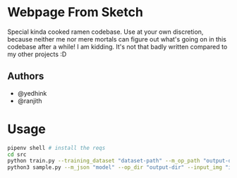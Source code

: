 # Webpage From Sketch

Special kinda cooked ramen codebase. Use at your own discretion, because neither me nor mere mortals can figure out what's going on in this codebase after a while! I am kidding. It's not that badly written compared to my other projects :D 

## Authors
* @yedhink
* @ranjith

# Usage

```bash
pipenv shell # install the reqs
cd src
python train.py --training_dataset "dataset-path" --m_op_path "output-dir"
python3 sample.py --m_json "model" --op_dir "output-dir" --input_img "input-image" --m_weight "weights"
```
